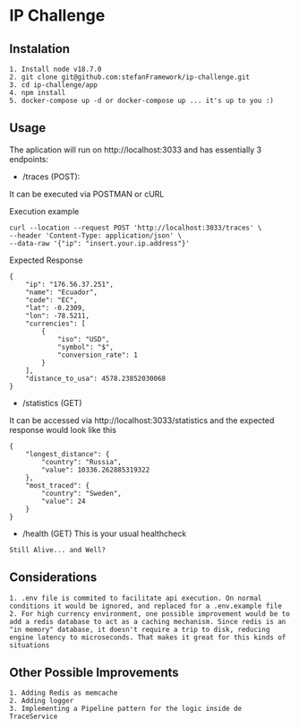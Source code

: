 # IP Challenge

## Instalation
```
1. Install node v18.7.0
2. git clone git@github.com:stefanFramework/ip-challenge.git
3. cd ip-challenge/app
4. npm install 
5. docker-compose up -d or docker-compose up ... it's up to you :)
```

## Usage
The aplication will run on http://localhost:3033 and has essentially 3 endpoints:

- /traces (POST):

It can be executed via POSTMAN or cURL

Execution example
```
curl --location --request POST 'http://localhost:3033/traces' \
--header 'Content-Type: application/json' \
--data-raw '{"ip": "insert.your.ip.address"}'
```

Expected Response
``` 
{
    "ip": "176.56.37.251",
    "name": "Ecuador",
    "code": "EC",
    "lat": -0.2309,
    "lon": -78.5211,
    "currencies": [
        {
            "iso": "USD",
            "symbol": "$",
            "conversion_rate": 1
        }
    ],
    "distance_to_usa": 4578.23852030068
}
```
 
- /statistics (GET)

It can be accessed via http://localhost:3033/statistics and the expected response would look like this
```
{
    "longest_distance": {
        "country": "Russia",
        "value": 10336.262885319322
    },
    "most_traced": {
        "country": "Sweden",
        "value": 24
    }
}
```

- /health (GET)
  This is your usual healthcheck
``` 
Still Alive... and Well?
```

## Considerations
```
1. .env file is commited to facilitate api execution. On normal conditions it would be ignored, and replaced for a .env.example file
2. For high currency environment, one possible improvement would be to add a redis database to act as a caching mechanism. Since redis is an "in memory" database, it doesn't require a trip to disk, reducing engine latency to microseconds. That makes it great for this kinds of situations
```

## Other Possible Improvements
``` 
1. Adding Redis as memcache 
2. Adding logger 
3. Implementing a Pipeline pattern for the logic inside de TraceService
```